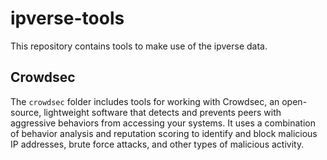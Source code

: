 # ipverse-tools

This repository contains tools to make use of the ipverse data.

## Crowdsec

The `crowdsec` folder includes tools for working with Crowdsec, an open-source, lightweight software that detects and prevents peers with aggressive behaviors from 
accessing your systems. It uses a combination of behavior analysis and reputation scoring to identify and block malicious IP addresses, brute force attacks, and other types of 
malicious activity.

